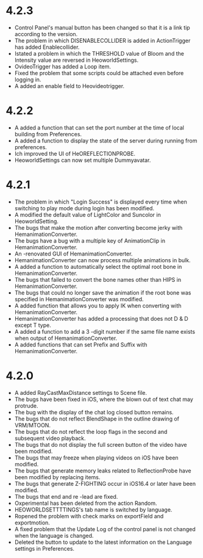 # 4.2.3
- Control Panel's manual button has been changed so that it is a link tip according to the version.
- The problem in which DISENABLECOLLIDER is added in ActionTrigger has added Enablecollider.
- Istated a problem in which the THRESHOLD value of Bloom and the Intensity value are reversed in HeoworldSettings.
- OvideoTrigger has added a Loop item.
- Fixed the problem that some scripts could be attached even before logging in.
- A added an enable field to Heovideotrigger.

# 4.2.2
- A added a function that can set the port number at the time of local building from Preferences.
- A added a function to display the state of the server during running from preferences.
- Ich improved the UI of HeOREFLECTIONPROBE.
- HeoworldSettings can now set multiple Dummyavatar.

# 4.2.1
- The problem in which "Login Success" is displayed every time when switching to play mode during login has been modified.
- A modified the default value of LightColor and Suncolor in HeoworldSetting.
- The bugs that make the motion after converting become jerky with HemanimationConverter.
- The bugs have a bug with a multiple key of AnimationClip in HemanimationConverter.
- An -renovated GUI of HemanimationConverter.
- HemanimationConverter can now process multiple animations in bulk.
- A added a function to automatically select the optimal root bone in HemanimationConverter.
- The bugs that failed to convert the bone names other than HIPS in HemanimationConverter.
- The bugs that could no longer save the animation if the root bone was specified in HemanimationConverter was modified.
- A added function that allows you to apply IK when converting with HemanimationConverter.
- HemanimationConverter has added a processing that does not D & D except T type.
- A added a function to add a 3 -digit number if the same file name exists when output of HemanimationConverter.
- A added functions that can set Prefix and Suffix with HemanimationConverter.


# 4.2.0
- A added RayCastMaxDistance settings to Scene file.
- The bugs have been fixed in iOS, where the blown out of text chat may protrude.
- The bug with the display of the chat log closed button remains.
- The bugs that do not reflect BlendShape in the outline drawing of VRM/MTOON.
- The bugs that do not reflect the loop flags in the second and subsequent video playback.
- The bugs that do not display the full screen button of the video have been modified.
- The bugs that may freeze when playing videos on iOS have been modified.
- The bugs that generate memory leaks related to ReflectionProbe have been modified by replacing items.
- The bugs that generate Z-FIGHTING occur in iOS16.4 or later have been modified.
- The bugs that end and re -lead are fixed.
- Oxperimental has been deleted from the action Random.
- HEOWORLDSETTTTINGS's tab name is switched by language.
- Ropened the problem with check marks on exportField and exportmotion.
- A fixed problem that the Update Log of the control panel is not changed when the language is changed.
- Deleted the button to update to the latest information on the Language settings in Preferences.